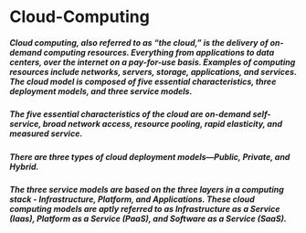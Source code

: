 # Cloud-Computing

##### Cloud computing, also referred to as “the cloud,” is the delivery of on-demand computing resources. Everything from applications to data centers, over the internet on a pay-for-use basis. Examples of computing resources include networks, servers, storage, applications, and services. The cloud model is composed of five essential characteristics, three deployment models, and three service models.

##### The five essential characteristics of the cloud are on-demand self-service, broad network access, resource pooling, rapid elasticity, and measured service.

##### There are three types of cloud deployment models—Public, Private, and Hybrid.

##### The three service models are based on the three layers in a computing stack - Infrastructure, Platform, and Applications. These cloud computing models are aptly referred to as Infrastructure as a Service (Iaas), Platform as a Service (PaaS), and Software as a Service (SaaS).

